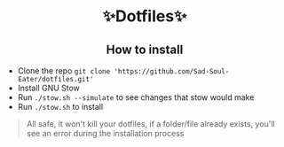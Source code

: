 <h1 align="center"> ✨Dotfiles✨ </h1>

<div id="installation">

<h2 align="center"> How to install </h2>

* Clone the repo `git clone 'https://github.com/Sad-Soul-Eater/dotfiles.git'`
* Install GNU Stow
* Run `./stow.sh --simulate` to see changes that stow would make
* Run `./stow.sh` to install

> All safe, it won't kill your dotfiles, if a folder/file already exists, you'll see an error during the installation
> process

</div>
